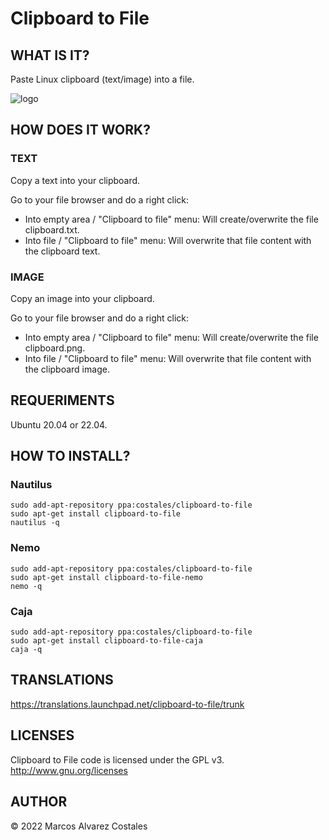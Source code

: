 Clipboard to File
=================

## WHAT IS IT?

Paste Linux clipboard (text/image) into a file.

![logo](https://user-images.githubusercontent.com/5886786/197257960-3ec9192e-cd53-4494-99ef-1ce1758eafa3.png)


## HOW DOES IT WORK?

### TEXT

Copy a text into your clipboard.

Go to your file browser and do a right click:

 * Into empty area / "Clipboard to file" menu: Will create/overwrite the file clipboard.txt.
 * Into file / "Clipboard to file" menu: Will overwrite that file content with the clipboard text.
 
### IMAGE

Copy an image into your clipboard.

Go to your file browser and do a right click:

 * Into empty area / "Clipboard to file" menu: Will create/overwrite the file clipboard.png.
 * Into file / "Clipboard to file" menu: Will overwrite that file content with the clipboard image.

## REQUERIMENTS

Ubuntu 20.04 or 22.04.

## HOW TO INSTALL?

### Nautilus

```
sudo add-apt-repository ppa:costales/clipboard-to-file
sudo apt-get install clipboard-to-file
nautilus -q
```

### Nemo

```
sudo add-apt-repository ppa:costales/clipboard-to-file
sudo apt-get install clipboard-to-file-nemo
nemo -q
```

### Caja

```
sudo add-apt-repository ppa:costales/clipboard-to-file
sudo apt-get install clipboard-to-file-caja
caja -q
```

## TRANSLATIONS

https://translations.launchpad.net/clipboard-to-file/trunk

## LICENSES

Clipboard to File code is licensed under the GPL v3.
http://www.gnu.org/licenses

## AUTHOR

© 2022 Marcos Alvarez Costales
